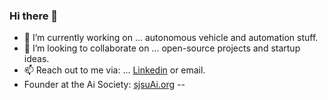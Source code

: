 ### Hi there 👋  

- 🔭 I’m currently working on ... autonomous vehicle and automation stuff.  
- 🤝 I’m looking to collaborate on ... open-source projects and startup ideas.  
- 📫 Reach out to me via: ... [Linkedin](https://www.linkedin.com/in/farnamadelkhani/) or email.
- Founder at the Ai Society: [sjsuAi.org](sjsuAi.org)
--
